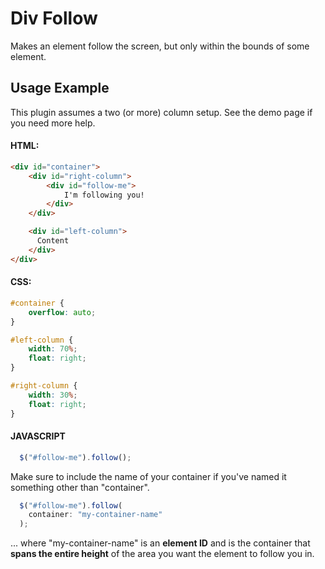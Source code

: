 Div Follow
===========

Makes an element follow the screen, but only within the bounds of some element.

Usage Example
----

This plugin assumes a two (or more) column setup. See the demo page if you need more help.

#### HTML:
```html
<div id="container">
    <div id="right-column">
        <div id="follow-me">
            I'm following you!
        </div>
    </div>

    <div id="left-column">
      Content
    </div>
</div>
```

#### CSS:
```css
#container {
    overflow: auto;
}

#left-column {
    width: 70%;
    float: right;
}

#right-column {
    width: 30%;
    float: right;
}
```

#### JAVASCRIPT
```javascript
  $("#follow-me").follow();
```

Make sure to include the name of your container if you've named it something other than "container".

```javascript
  $("#follow-me").follow(
    container: "my-container-name"
  );
```
... where "my-container-name" is an **element ID** and is the container that **spans the entire height** of the area you want the element to follow you in.
